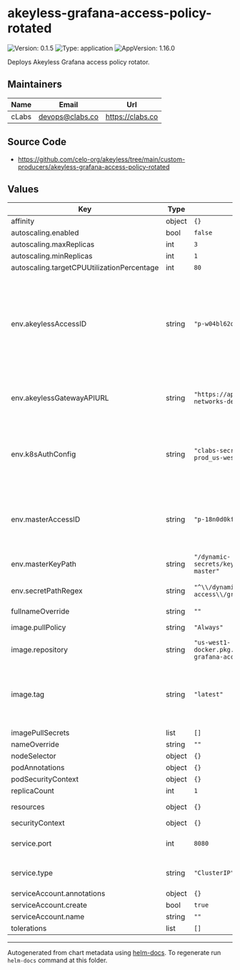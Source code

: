 # akeyless-grafana-access-policy-rotated

![Version: 0.1.5](https://img.shields.io/badge/Version-0.1.5-informational?style=flat-square) ![Type: application](https://img.shields.io/badge/Type-application-informational?style=flat-square) ![AppVersion: 1.16.0](https://img.shields.io/badge/AppVersion-1.16.0-informational?style=flat-square)

Deploys Akeyless Grafana access policy rotator.

## Maintainers

| Name | Email | Url |
| ---- | ------ | --- |
| cLabs | <devops@clabs.co> | <https://clabs.co> |

## Source Code

* <https://github.com/celo-org/akeyless/tree/main/custom-producers/akeyless-grafana-access-policy-rotated>

## Values

| Key | Type | Default | Description |
|-----|------|---------|-------------|
| affinity | object | `{}` |  |
| autoscaling.enabled | bool | `false` |  |
| autoscaling.maxReplicas | int | `3` |  |
| autoscaling.minReplicas | int | `1` |  |
| autoscaling.targetCPUUtilizationPercentage | int | `80` |  |
| env.akeylessAccessID | string | `"p-w04bl62o0ryt"` | Incoming Request Akeyless Access ID (to authenticate incoming rotated secret came from the gateway) |
| env.akeylessGatewayAPIURL | string | `"https://api.gateway.akeyless.celo-networks-dev.org"` | Akeyless Gateway API Url to authenticate to |
| env.k8sAuthConfig | string | `"clabs-secrets-and-permissions_akeyless-prod_us-west1-a"` | K8s Auth Config to authenticate back to the server and get master rotated key |
| env.masterAccessID | string | `"p-18n0d0kfp2qv"` | Access ID to authenticate back to the server and get master rotated key |
| env.masterKeyPath | string | `"/dynamic-secrets/keys/grafana/clabs/patrick-test-master"` | past to the  master key |
| env.secretPathRegex | string | `"^\\/dynamic-secrets\\/cloud-user-access\\/grafana-access-policy.*"` | Secret Allowed Path |
| fullnameOverride | string | `""` |  |
| image.pullPolicy | string | `"Always"` | Image pullpolicy |
| image.repository | string | `"us-west1-docker.pkg.dev/devopsre/akeyless/akeyless-grafana-access-policy-rotated"` | Image repository |
| image.tag | string | `"latest"` | Image tag Overrides the image tag whose default is the chart appVersion. |
| imagePullSecrets | list | `[]` |  |
| nameOverride | string | `""` |  |
| nodeSelector | object | `{}` |  |
| podAnnotations | object | `{}` |  |
| podSecurityContext | object | `{}` |  |
| replicaCount | int | `1` |  |
| resources | object | `{}` | Container resources |
| securityContext | object | `{}` |  |
| service.port | int | `8080` | Kubernetes Service Type |
| service.type | string | `"ClusterIP"` | Kubernetes Service Type |
| serviceAccount.annotations | object | `{}` |  |
| serviceAccount.create | bool | `true` |  |
| serviceAccount.name | string | `""` |  |
| tolerations | list | `[]` |  |

----------------------------------------------
Autogenerated from chart metadata using [helm-docs](https://github.com/norwoodj/helm-docs). To regenerate run `helm-docs` command at this folder.

